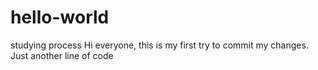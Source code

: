 # hello-world
studying process
Hi everyone, this is my first try to commit my changes.
Just another line of code
